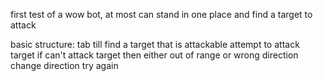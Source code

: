 first test of a wow bot, at most can stand in one place and find a target to attack

basic structure:
  tab till find a target that is attackable
    attempt to attack target
      if can't attack target then either out of range or wrong direction
        change direction
          try again
